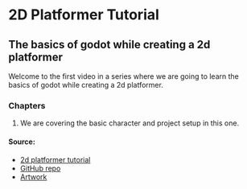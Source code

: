 # 2D Platformer Tutorial

## The basics of godot while creating a 2d platformer

Welcome to the first video in a series where we are going to learn the basics of godot
while creating a 2d platformer. 

### Chapters

1. We are covering the basic character and project setup in this one.

#### Source: 
	
- [2d platformer tutorial](https://www.youtube.com/watch?v=5XBSjsHTY8g&list=PLS_-svNHQV8gn-3NtT7kWB6jKIlaJ2nBd)
- [GitHub repo](https://github.com/kahanscious/youtube-2d-platformer-series/tree/main)
- [Artwork](https://ansimuz.itch.io/gothicvania-patreon-collection)
